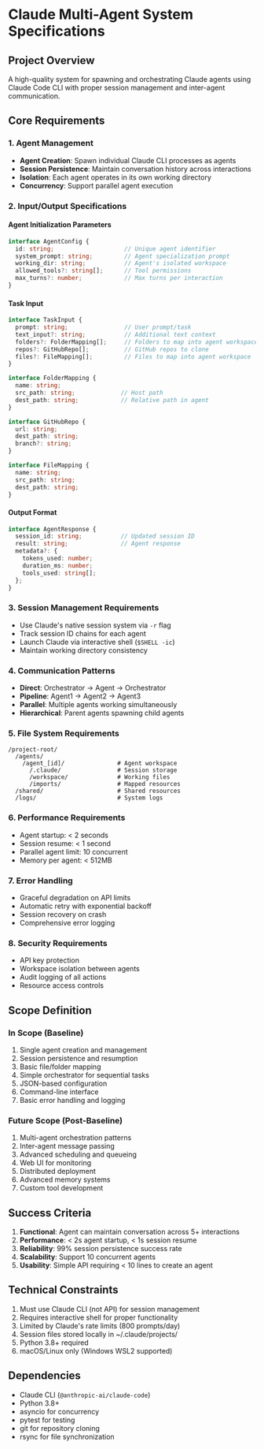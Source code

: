 # Claude Multi-Agent System Specifications

## Project Overview
A high-quality system for spawning and orchestrating Claude agents using Claude Code CLI with proper session management and inter-agent communication.

## Core Requirements

### 1. Agent Management
- **Agent Creation**: Spawn individual Claude CLI processes as agents
- **Session Persistence**: Maintain conversation history across interactions
- **Isolation**: Each agent operates in its own working directory
- **Concurrency**: Support parallel agent execution

### 2. Input/Output Specifications

#### Agent Initialization Parameters
```typescript
interface AgentConfig {
  id: string;                    // Unique agent identifier
  system_prompt: string;         // Agent specialization prompt
  working_dir: string;           // Agent's isolated workspace
  allowed_tools?: string[];      // Tool permissions
  max_turns?: number;            // Max turns per interaction
}
```

#### Task Input
```typescript
interface TaskInput {
  prompt: string;                // User prompt/task
  text_input?: string;           // Additional text context
  folders?: FolderMapping[];     // Folders to map into agent workspace
  repos?: GitHubRepo[];          // GitHub repos to clone
  files?: FileMapping[];         // Files to map into agent workspace
}

interface FolderMapping {
  name: string;
  src_path: string;             // Host path
  dest_path: string;            // Relative path in agent
}

interface GitHubRepo {
  url: string;
  dest_path: string;
  branch?: string;
}

interface FileMapping {
  name: string;
  src_path: string;
  dest_path: string;
}
```

#### Output Format
```typescript
interface AgentResponse {
  session_id: string;           // Updated session ID
  result: string;               // Agent response
  metadata?: {
    tokens_used: number;
    duration_ms: number;
    tools_used: string[];
  };
}
```

### 3. Session Management Requirements
- Use Claude's native session system via `-r` flag
- Track session ID chains for each agent
- Launch Claude via interactive shell (`$SHELL -ic`)
- Maintain working directory consistency

### 4. Communication Patterns
- **Direct**: Orchestrator → Agent → Orchestrator
- **Pipeline**: Agent1 → Agent2 → Agent3
- **Parallel**: Multiple agents working simultaneously
- **Hierarchical**: Parent agents spawning child agents

### 5. File System Requirements
```
/project-root/
  /agents/
    /agent_[id]/               # Agent workspace
      /.claude/                # Session storage
      /workspace/              # Working files
      /imports/                # Mapped resources
  /shared/                     # Shared resources
  /logs/                       # System logs
```

### 6. Performance Requirements
- Agent startup: < 2 seconds
- Session resume: < 1 second
- Parallel agent limit: 10 concurrent
- Memory per agent: < 512MB

### 7. Error Handling
- Graceful degradation on API limits
- Automatic retry with exponential backoff
- Session recovery on crash
- Comprehensive error logging

### 8. Security Requirements
- API key protection
- Workspace isolation between agents
- Audit logging of all actions
- Resource access controls

## Scope Definition

### In Scope (Baseline)
1. Single agent creation and management
2. Session persistence and resumption
3. Basic file/folder mapping
4. Simple orchestrator for sequential tasks
5. JSON-based configuration
6. Command-line interface
7. Basic error handling and logging

### Future Scope (Post-Baseline)
1. Multi-agent orchestration patterns
2. Inter-agent message passing
3. Advanced scheduling and queueing
4. Web UI for monitoring
5. Distributed deployment
6. Advanced memory systems
7. Custom tool development

## Success Criteria
1. **Functional**: Agent can maintain conversation across 5+ interactions
2. **Performance**: < 2s agent startup, < 1s session resume
3. **Reliability**: 99% session persistence success rate
4. **Scalability**: Support 10 concurrent agents
5. **Usability**: Simple API requiring < 10 lines to create an agent

## Technical Constraints
1. Must use Claude CLI (not API) for session management
2. Requires interactive shell for proper functionality
3. Limited by Claude's rate limits (800 prompts/day)
4. Session files stored locally in ~/.claude/projects/
5. Python 3.8+ required
6. macOS/Linux only (Windows WSL2 supported)

## Dependencies
- Claude CLI (`@anthropic-ai/claude-code`)
- Python 3.8+
- asyncio for concurrency
- pytest for testing
- git for repository cloning
- rsync for file synchronization